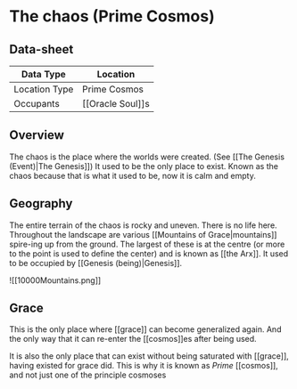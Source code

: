 # The chaos (Prime Cosmos)

## Data-sheet

| Data Type | Location |
| --- | --- |
| Location Type | Prime Cosmos |
| Occupants | [[Oracle Soul]]s |

## Overview

The chaos is the place where the worlds were created. (See [[The Genesis (Event)|The Genesis]]) It used to be the only place to exist. Known as the chaos because that is what it used to be, now it is calm and empty.

## Geography

The entire terrain of the chaos is rocky and uneven. There is no life here. Throughout the landscape are various [[Mountains of Grace|mountains]] spire-ing up from the ground. The largest of these is at the centre (or more to the point is used to define the center) and is known as [[the Arx]]. It used to be occupied by [[Genesis (being)|Genesis]].

![[10000Mountains.png]]

## Grace

This is the only place where [[grace]] can become generalized again. And the only way that it can re-enter the [[cosmos]]es after being used.

It is also the only place that can exist without being saturated with [[grace]], having existed for grace did. This is why it is known as *Prime* [[cosmos]], and not just one of the principle cosmoses
